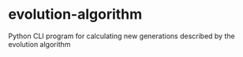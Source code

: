 # evolution-algorithm
Python CLI program for calculating new generations described by the evolution algorithm

